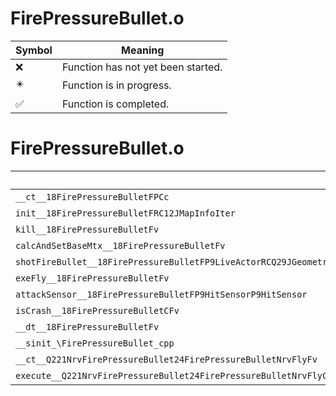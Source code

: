 # FirePressureBullet.o
| Symbol | Meaning 
| ------------- | ------------- 
| :x: | Function has not yet been started. 
| :eight_pointed_black_star: | Function is in progress. 
| :white_check_mark: | Function is completed. 


# FirePressureBullet.o
| Symbol | Decompiled? |
| ------------- | ------------- |
| `__ct__18FirePressureBulletFPCc` | :white_check_mark: |
| `init__18FirePressureBulletFRC12JMapInfoIter` | :white_check_mark: |
| `kill__18FirePressureBulletFv` | :white_check_mark: |
| `calcAndSetBaseMtx__18FirePressureBulletFv` | :white_check_mark: |
| `shotFireBullet__18FirePressureBulletFP9LiveActorRCQ29JGeometry64TPosition3&lt;Q29JGeometry38TMatrix34&lt;Q29JGeometry13SMatrix34C&lt;f&gt;&gt;&gt;RCfbb` | :white_check_mark: |
| `exeFly__18FirePressureBulletFv` | :white_check_mark: |
| `attackSensor__18FirePressureBulletFP9HitSensorP9HitSensor` | :white_check_mark: |
| `isCrash__18FirePressureBulletCFv` | :white_check_mark: |
| `__dt__18FirePressureBulletFv` | :white_check_mark: |
| `__sinit_\FirePressureBullet_cpp` | :white_check_mark: |
| `__ct__Q221NrvFirePressureBullet24FirePressureBulletNrvFlyFv` | :white_check_mark: |
| `execute__Q221NrvFirePressureBullet24FirePressureBulletNrvFlyCFP5Spine` | :white_check_mark: |
